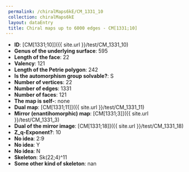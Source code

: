 ```yaml
--- 
 permalink: /chiralMaps6kE/CM_1331_10 
 collection: chiralMaps6kE
 layout: dataEntry
 title: Chiral maps up to 6000 edges - CM[1331;10]
---
```


- **ID**: [CM[1331;10]]({{ site.url }}/test/CM_1331_10)
- **Genus of the underlying surface**: 595
- **Length of the face**: 22
- **Valency**: 121
- **Length of the Petrie polygon**: 242
- **Is the automorphism group solvable?**: S
- **Number of vertices**: 22
- **Number of edges**: 1331
- **Number of faces**: 121
- **The map is self-**: none
- **Dual map**: [CM[1331;11]]({{ site.url }}/test/CM_1331_11)
- **Mirror (enantihomorphic) map**: [CM[1331;3]]({{ site.url }}/test/CM_1331_3)
- **Dual of the mirror image**: [CM[1331;18]]({{ site.url }}/test/CM_1331_18)
- **Z_q-Exponent?**: 10
- **No idea**:  2:9
- **No idea**: Y
- **No idea**: N
- **Skeleton**: Sk(22;4)^11
- **Some other kind of skeleton**: nan
